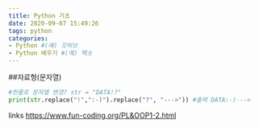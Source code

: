 ```yaml
---
title: Python 기초
date: 2020-09-07 15:49:26
tags: python 
categories:
- Python #(예) 깃허브
- Python 배우기 #(예) 헥소
---
```


##자료형(문자열)

``` python 
#한줄로 문자열 변경? str = "DATA!?" 
print(str.replace("!",":-)").replace("?", "--->")) #출력 DATA:-)---> 
```

links 
https://www.fun-coding.org/PL&OOP1-2.html 